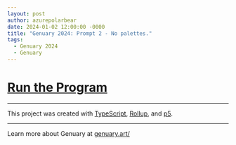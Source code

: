 ```yaml
---
layout: post
author: azurepolarbear
date: 2024-01-02 12:00:00 -0000
title: "Genuary 2024: Prompt 2 - No palettes."
tags:
  - Genuary 2024
  - Genuary
---
```


# <a href="./2_no-palettes/index.html" target="_blank" rel="noopener noreferrer">Run the Program</a>

<!-- TODO: Add a link to the source code -->

----

This project was created with <a href="https://www.typescriptlang.org/" target="_blank" rel="noopener noreferrer">TypeScript</a>, <a href="https://rollupjs.org/" target="_blank" rel="noopener noreferrer">Rollup</a>, and <a href="https://p5js.org/" target="_blank" rel="noopener noreferrer">p5</a>.

----

Learn more about Genuary at <a href="https://genuary.art/" target="_blank" rel="noopener noreferrer">genuary.art/</a>
